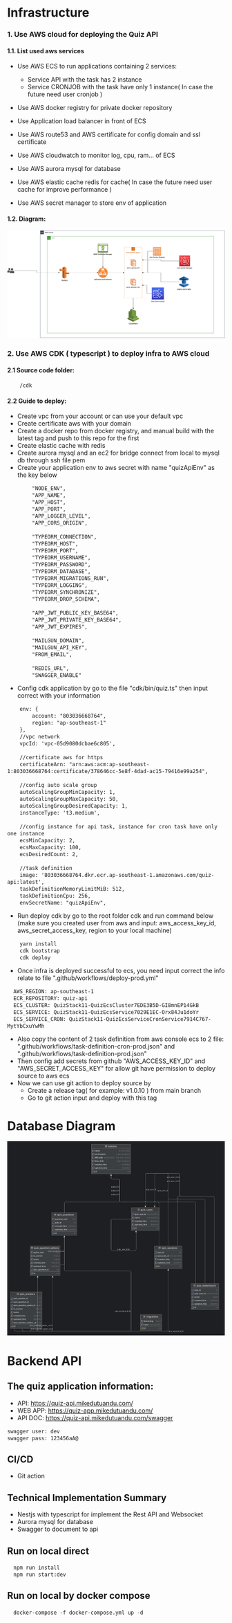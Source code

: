 # Infrastructure
### 1. Use AWS cloud for deploying the Quiz API

#### 1.1. List used aws services
- Use AWS ECS to run applications containing 2 services:
  + Service API with the task has 2 instance
  + Service CRONJOB with the task have only 1 instance( In case the future need user cronjob )

- Use AWS docker registry for private docker repository
- Use Application load balancer in front of ECS
- Use AWS route53 and AWS certificate for config domain and ssl certificate
- Use AWS cloudwatch to monitor log, cpu, ram... of ECS
- Use AWS aurora mysql for database
- Use AWS elastic cache redis for cache( In case the future need user cache for improve performance )
- Use AWS secret manager to store env of application

#### 1.2. Diagram:
![infra-quiz-app-digram.png](./doc/infra-quiz-app-digram.png "infra-quiz-app-digram.png")

### 2. Use AWS CDK ( typescript ) to deploy infra to AWS cloud
#### 2.1 Source code folder:
```
    /cdk
```
#### 2.2 Guide to deploy:
- Create vpc from your account or can use your default vpc
- Create certificate aws with your domain
- Create a docker repo from docker registry, and manual build with the latest tag and push to this repo for the first
- Create elastic cache with redis
- Create aurora mysql and an ec2 for bridge connect from local to mysql db through ssh file pem
- Create your application env to aws secret with name "quizApiEnv" as the key below
```
        "NODE_ENV",
        "APP_NAME",
        "APP_HOST",
        "APP_PORT",
        "APP_LOGGER_LEVEL",
        "APP_CORS_ORIGIN",

        "TYPEORM_CONNECTION",
        "TYPEORM_HOST",
        "TYPEORM_PORT",
        "TYPEORM_USERNAME",
        "TYPEORM_PASSWORD",
        "TYPEORM_DATABASE",
        "TYPEORM_MIGRATIONS_RUN",
        "TYPEORM_LOGGING",
        "TYPEORM_SYNCHRONIZE",
        "TYPEORM_DROP_SCHEMA",

        "APP_JWT_PUBLIC_KEY_BASE64",
        "APP_JWT_PRIVATE_KEY_BASE64",
        "APP_JWT_EXPIRES",

        "MAILGUN_DOMAIN",
        "MAILGUN_API_KEY",
        "FROM_EMAIL",

        "REDIS_URL",
        "SWAGGER_ENABLE"
```
- Config cdk application by go to the file "cdk/bin/quiz.ts" then input correct with your information
```
    env: {
        account: "803036668764",
        region: "ap-southeast-1"
    },
    //vpc network
    vpcId: 'vpc-05d9080dcbae6c805',

    //certificate aws for https
    certificateArn: "arn:aws:acm:ap-southeast-1:803036668764:certificate/378646cc-5e8f-4dad-ac15-79416e99a254",

    //config auto scale group
    autoScalingGroupMinCapacity: 1,
    autoScalingGroupMaxCapacity: 50,
    autoScalingGroupDesiredCapacity: 1,
    instanceType: 't3.medium',

    //config instance for api task, instance for cron task have only one instance
    ecsMinCapacity: 2,
    ecsMaxCapacity: 100,
    ecsDesiredCount: 2,

    //task definition
    image: '803036668764.dkr.ecr.ap-southeast-1.amazonaws.com/quiz-api:latest',
    taskDefinitionMemoryLimitMiB: 512,
    taskDefinitionCpu: 256,
    envSecretName: "quizApiEnv",

```
- Run deploy cdk by go to the root folder cdk and run command below (make sure you created user from aws and input: aws_access_key_id, aws_secret_access_key, region to your local machine)
```
    yarn install   
    cdk bootstrap
    cdk deploy

```

- Once infra is deployed successful to ecs, you need input correct the info relate to file ".github/workflows/deploy-prod.yml"
```
  AWS_REGION: ap-southeast-1
  ECR_REPOSITORY: quiz-api
  ECS_CLUSTER: QuizStack11-QuizEcsCluster7EDE3B5D-GI8mnEP14GkB
  ECS_SERVICE: QuizStack11-QuizEcsService7029E1EC-Orx84Ju1doYr
  ECS_SERVICE_CRON: QuizStack11-QuizEcsServiceCronService7914C767-MytYbCxuYwMh
```

- Also copy the content of 2 task definition from aws console ecs to 2 file: ".github/workflows/task-definition-cron-prod.json" and ".github/workflows/task-definition-prod.json"
- Then config add secrets from github "AWS_ACCESS_KEY_ID" and "AWS_SECRET_ACCESS_KEY" for allow git have permission to deploy source to aws ecs
- Now we can use git action to deploy source by
  + Create a release tag( for example: v1.0.10 ) from main branch
  + Go to git action input and deploy with this tag


# Database Diagram
![db-diagram.png](./doc/db-diagram.png "db-diagram.png")

# Backend API

## The quiz application information:
+ API: https://quiz-api.mikedutuandu.com/
+ WEB APP: https://quiz-app.mikedutuandu.com/
+ API DOC: https://quiz-api.mikedutuandu.com/swagger
```
swagger user: dev
swagger pass: 123456aA@
```
## CI/CD 
- Git action

## Technical Implementation Summary
- Nestjs with typescript for implement the Rest API and Websocket
- Aurora mysql for database
- Swagger to document to api

## Run on local direct
```
  npm run install
  npm run start:dev
```

## Run on local by docker compose
```
  docker-compose -f docker-compose.yml up -d
```
